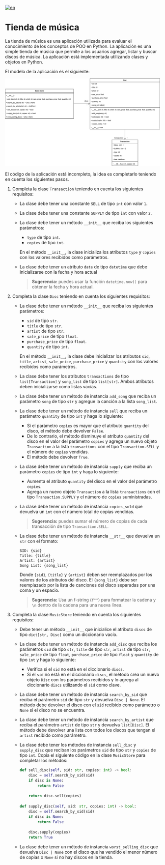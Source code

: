 [![en](https://img.shields.io/badge/lang-en-blue)](README.md "English version")


# Tienda de música

La tienda de música es una aplicación utilizada para evaluar el conocimiento de los conceptos de POO en Python. La aplicación es una simple tienda de música que permite a los usuarios agregar, listar y buscar discos de música. La aplicación está implementada utilizando clases y objetos en Python.

El modelo de la aplicación es el siguiente:

![Modelo de la Tienda de Música](assets/music-store-model.png)

El código de la aplicación está incompleto, la idea es completarlo teniendo en cuenta los siguientes pasos.

1. Completa la clase `Transaction` teniendo en cuenta los siguientes requisitos:
    - La clase debe tener una constante `SELL` de tipo `int` con valor `1`.
    - La clase debe tener una constante `SUPPLY` de tipo `int` con valor `2`.
    - La clase debe tener un método `__init__` que reciba los siguientes parámetros:
        - `type` de tipo `int`.
        - `copies` de tipo `int`.

        En el método `__init__`, la clase inicializa los atributos `type` y `copies` con los valores recibidos como parámetros.
    - La clase debe tener un atributo `date` de tipo `datetime` que debe inicializarse con la fecha y hora actual 
        > **Sugerencia:** puedes usar la función `datetime.now()` para obtener la fecha y hora actual.

2. Completa la clase `Disc` teniendo en cuenta los siguientes requisitos:
    - La clase debe tener un método `__init__` que reciba los siguientes parámetros:
        - `sid` de tipo `str`.
        - `title` de tipo `str`.
        - `artist` de tipo `str`.
        - `sale_price` de tipo `float`.
        - `purchase_price` de tipo `float`.
        - `quantity` de tipo `int`.

        En el método `__init__`, la clase debe inicializar los atributos `sid`, `title`, `artist`, `sale_price`, `purchase_price` y `quantity` con los valores recibidos como parámetros.
    - La clase debe tener los atributos `transactions` de tipo `list[Transaction]` y `song_list` de tipo `list[str]`. Ambos atributos deben inicializarse como listas vacías.
    - La clase debe tener un método de instancia `add_song` que reciba un parámetro `song` de tipo `str` y agregue la canción a la lista `song_list`.
    - La clase debe tener un método de instancia `sell` que reciba un parámetro `quantity` de tipo `int` y haga lo siguiente:
        - Si el parámetro `copies` es mayor que el atributo `quantity` del disco, el método debe devolver `False`.
        - De lo contrario, el método disminuye el atributo `quantity` del disco en el valor del parámetro `copies` y agrega un nuevo objeto `Transaction` a la lista `transactions` con el tipo `Transaction.SELL` y el número de `copies` vendidas.
        - El método debe devolver `True`.
    - La clase debe tener un método de instancia `supply` que reciba un parámetro `copies` de tipo `int` y haga lo siguiente:
        - Aumenta el atributo `quantity` del disco en el valor del parámetro `copies`.
        - Agrega un nuevo objeto `Transaction` a la lista `transactions` con el tipo `Transaction.SUPPLY` y el número de `copies` suministradas.
    - La clase debe tener un método de instancia `copies_sold` que devuelva un `int` con el número total de copias vendidas.
        > **Sugerencia:** puedes sumar el número de copias de cada transacción de tipo `Transaction.SELL`.
    - La clase debe tener un método de instancia `__str__` que devuelva un `str` con el formato:
        ```
        SID: {sid}
        Title: {title}
        Artist: {artist}
        Song List: {song_list}
        ```

        Donde `{sid}`, `{title}` y `{artist}` deben ser reemplazados por los valores de los atributos del disco. El `{song_list}` debe ser reemplazado por la lista de canciones del disco separadas por una coma y un espacio.

        > **Sugerencia:** Usa un f-string (`f""`) para formatear la cadena y `\n` dentro de la cadena para una nueva línea.

3. Completa la clase `MusicStore` teniendo en cuenta los siguientes requisitos:
    - Debe tener un método `__init__` que inicialice el atributo `discs` de tipo `dict[str, Disc]` como un diccionario vacío.
    
    - La clase debe tener un método de instancia `add_disc` que reciba los parámetros `sid` de tipo `str`, `title` de tipo `str`, `artist` de tipo `str`, `sale_price` de tipo `float`, `purchase_price` de tipo `float` y `quantity` de tipo `int` y haga lo siguiente:
        - Verifica si el `sid` no está en el diccionario `discs`.
        - Si el `sid` no está en el diccionario `discs`, el método crea un nuevo objeto `Disc` con los parámetros recibidos y lo agrega al diccionario `discs` utilizando el `sid` como clave.

    - La clase debe tener un método de instancia `search_by_sid` que reciba el parámetro `sid` de tipo `str` y devuelva `Disc | None`. El método debe devolver el disco con el `sid` recibido como parámetro o `None` si el disco no se encuentra.

    - La clase debe tener un método de instancia `search_by_artist` que reciba el parámetro `artist` de tipo `str` y devuelva `list[Disc]`. El método debe devolver una lista con todos los discos que tengan el `artist` recibido como parámetro.

    - La clase debe tener los métodos de instancia `sell_disc` y `supply_disc` que reciban los parámetros `sid` de tipo `str` y `copies` de tipo `int`. Copia el siguiente código en la clase `MusicStore` para completar los métodos:
        ```python
        def sell_disc(self, sid: str, copies: int) -> bool:
            disc = self.search_by_sid(sid)
            if disc is None:
                return False
            
            return disc.sell(copies)

        def supply_disc(self, sid: str, copies: int) -> bool:
            disc = self.search_by_sid(sid)
            if disc is None:
                return False
            
            disc.supply(copies)
            return True
        ```
    - La clase debe tener un método de instancia `worst_selling_disc` que devuelva `Disc | None` con el disco que ha vendido el menor número de copias o `None` si no hay discos en la tienda.